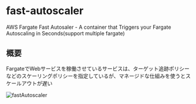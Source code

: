 # fast-autoscaler
AWS Fargate Fast Autosaler - A container that Triggers your Fargate Autoscaling in Seconds(support multiple fargate)

## 概要

FargateでWebサービスを稼働させているサービスは、ターゲット追跡ポリシーなどのスケーリングポリシーを指定しているが、マネージドな仕組みを使うとスケールアウトが遅い

![fastAutoscaler](https://raw.github.com/senbazuru/fast-autoscaler/master/fastAutoScaler.svg)

